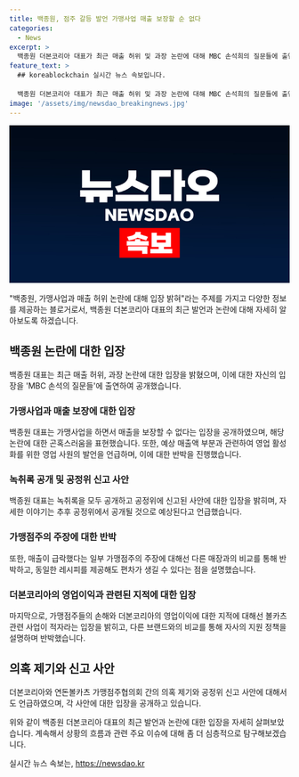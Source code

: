 ```yaml
---
title: 백종원, 점주 갈등 발언 가맹사업 매출 보장할 순 없다
categories:
  - News
excerpt: >
  백종원 더본코리아 대표가 최근 매출 허위 및 과장 논란에 대해 MBC 손석희의 질문들에 출연했습니다. 백 대표는 가맹사업의 매출 보장 문제와 관련하여 입장을 밝혔고, 녹취록 공개와 관련하여 공정위에 신고된 사안이라 나중에 공개될 것이라 말했습니다. 또한, 일부 가맹점주의 매출 급락 주장에 대해 동일한 레시피를 제공하더라도 가맹점 간 편차가 생길 수 있다고 설명했습니다. 더본코리아가 공정위에 허위과장 정보 제공 의혹에 대한 직접 심의를 요청하고, 연돈볼카츠 가맹점주협의회 역시 더본코리아를 가맹사업법 위반 혐의로 공정위에 신고했습니다.
feature_text: >
  ## koreablockchain 실시간 뉴스 속보입니다.

  백종원 더본코리아 대표가 최근 매출 허위 및 과장 논란에 대해 MBC 손석희의 질문들에 출연했습니다. 백 대표는 가맹사업의 매출 보장 문제와 관련하여 입장을 밝혔고, 녹취록 공개와 관련하여 공정위에 신고된 사안이라 나중에 공개될 것이라 말했습니다. 또한, 일부 가맹점주의 매출 급락 주장에 대해 동일한 레시피를 제공하더라도 가맹점 간 편차가 생길 수 있다고 설명했습니다. 더본코리아가 공정위에 허위과장 정보 제공 의혹에 대한 직접 심의를 요청하고, 연돈볼카츠 가맹점주협의회 역시 더본코리아를 가맹사업법 위반 혐의로 공정위에 신고했습니다.
image: '/assets/img/newsdao_breakingnews.jpg'
---
```


<p><img src="/assets/img/newsdao_breakingnews.jpg" alt="koreablockchain 속보" /></p>

<p>"백종원, 가맹사업과 매출 허위 논란에 대해 입장 밝혀"라는 주제를 가지고 다양한 정보를 제공하는 블로거로서, 백종원 더본코리아 대표의 최근 발언과 논란에 대해 자세히 알아보도록 하겠습니다.</p>

<h2 data-ke-size="size26">백종원 논란에 대한 입장</h2>

<p data-ke-size="size16">백종원 대표는 최근 매출 허위, 과장 논란에 대한 입장을 밝혔으며, 이에 대한 자신의 입장을 'MBC 손석의 질문들'에 출연하여 공개했습니다.</p>

<h3>가맹사업과 매출 보장에 대한 입장</h3>

<p data-ke-size="size16">백종원 대표는 가맹사업을 하면서 매출을 보장할 수 없다는 입장을 공개하였으며, 해당 논란에 대한 곤혹스러움을 표현했습니다. 또한, 예상 매출액 부분과 관련하여 영업 활성화를 위한 영업 사원의 발언을 언급하며, 이에 대한 반박을 진행했습니다.</p>

<h3>녹취록 공개 및 공정위 신고 사안</h3>

<p data-ke-size="size16">백종원 대표는 녹취록을 모두 공개하고 공정위에 신고된 사안에 대한 입장을 밝히며, 자세한 이야기는 추후 공정위에서 공개될 것으로 예상된다고 언급했습니다.</p>

<h3>가맹점주의 주장에 대한 반박</h3>

<p data-ke-size="size16">또한, 매출이 급락했다는 일부 가맹점주의 주장에 대해선 다른 매장과의 비교를 통해 반박하고, 동일한 레시피를 제공해도 편차가 생길 수 있다는 점을 설명했습니다.</p>

<h3>더본코리아의 영업이익과 관련된 지적에 대한 입장</h3>

<p data-ke-size="size16">마지막으로, 가맹점주들의 손해와 더본코리아의 영업이익에 대한 지적에 대해선 볼카츠 관련 사업이 적자라는 입장을 밝히고, 다른 브랜드와의 비교를 통해 자사의 지원 정책을 설명하며 반박했습니다.</p>

<h2 data-ke-size="size26">의혹 제기와 신고 사안</h2>

<p data-ke-size="size16">더본코리아와 연돈볼카츠 가맹점주협의회 간의 의혹 제기와 공정위 신고 사안에 대해서도 언급하였으며, 각 사안에 대한 입장을 공개하고 있습니다.</p>

<p>위와 같이 백종원 더본코리아 대표의 최근 발언과 논란에 대한 입장을 자세히 살펴보았습니다. 계속해서 상황의 흐름과 관련 주요 이슈에 대해 좀 더 심층적으로 탐구해보겠습니다.</p>
실시간 뉴스 속보는, <a href="https://newsdao.kr" rel="dofollow">https://newsdao.kr</a>


